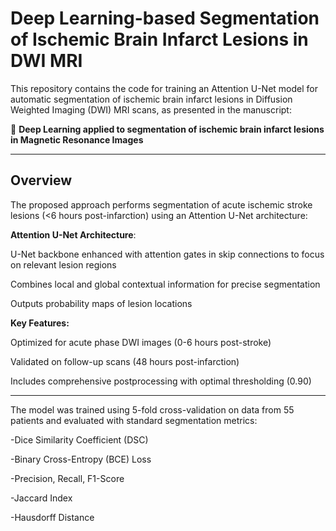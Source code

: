 # Deep Learning-based Segmentation of Ischemic Brain Infarct Lesions in DWI MRI
This repository contains the code for training an Attention U-Net model for automatic segmentation of ischemic brain infarct lesions in Diffusion Weighted Imaging (DWI) MRI scans, as presented in the manuscript:

📄 **Deep Learning applied to segmentation of ischemic brain infarct lesions in Magnetic Resonance Images**

---
## Overview
The proposed approach performs segmentation of acute ischemic stroke lesions (<6 hours post-infarction) using an Attention U-Net architecture:

**Attention U-Net Architecture**:

U-Net backbone enhanced with attention gates in skip connections to focus on relevant lesion regions

Combines local and global contextual information for precise segmentation

Outputs probability maps of lesion locations

**Key Features:**

Optimized for acute phase DWI images (0-6 hours post-stroke)

Validated on follow-up scans (48 hours post-infarction)

Includes comprehensive postprocessing with optimal thresholding (0.90)

---
The model was trained using 5-fold cross-validation on data from 55 patients and evaluated with standard segmentation metrics:

-Dice Similarity Coefficient (DSC)

-Binary Cross-Entropy (BCE) Loss

-Precision, Recall, F1-Score

-Jaccard Index

-Hausdorff Distance

